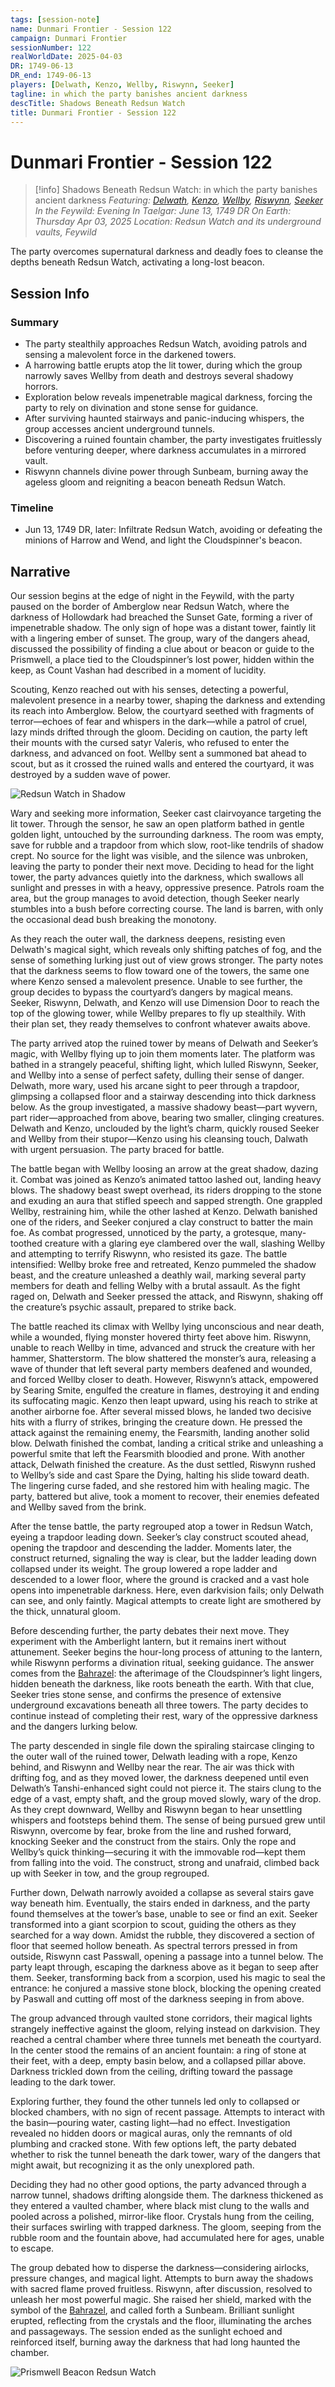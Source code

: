 ```yaml
---
tags: [session-note]
name: Dunmari Frontier - Session 122
campaign: Dunmari Frontier
sessionNumber: 122
realWorldDate: 2025-04-03
DR: 1749-06-13
DR_end: 1749-06-13
players: [Delwath, Kenzo, Wellby, Riswynn, Seeker]
tagline: in which the party banishes ancient darkness
descTitle: Shadows Beneath Redsun Watch
title: Dunmari Frontier - Session 122
---
```

# Dunmari Frontier - Session 122

>[!info] Shadows Beneath Redsun Watch: in which the party banishes ancient darkness
> *Featuring: [Delwath](<../../../people/pcs/dunmar-fellowship/delwath.md>), [Kenzo](<../../../people/pcs/dunmar-fellowship/kenzo.md>), [Wellby](<../../../people/pcs/dunmar-fellowship/wellby.md>), [Riswynn](<../../../people/pcs/dunmar-fellowship/riswynn.md>), [Seeker](<../../../people/pcs/dunmar-fellowship/seeker.md>)*
> *In the Feywild: Evening*
> *In Taelgar: June 13, 1749 DR*
> *On Earth: Thursday Apr 03, 2025*
> *Location: Redsun Watch and its underground vaults, Feywild*

The party overcomes supernatural darkness and deadly foes to cleanse the depths beneath Redsun Watch, activating a long-lost beacon.

## Session Info
### Summary
- The party stealthily approaches Redsun Watch, avoiding patrols and sensing a malevolent force in the darkened towers.
- A harrowing battle erupts atop the lit tower, during which the group narrowly saves Wellby from death and destroys several shadowy horrors.
- Exploration below reveals impenetrable magical darkness, forcing the party to rely on divination and stone sense for guidance.
- After surviving haunted stairways and panic-inducing whispers, the group accesses ancient underground tunnels.
- Discovering a ruined fountain chamber, the party investigates fruitlessly before venturing deeper, where darkness accumulates in a mirrored vault.
- Riswynn channels divine power through Sunbeam, burning away the ageless gloom and reigniting a beacon beneath Redsun Watch.
### Timeline
- Jun 13, 1749 DR, later: Infiltrate Redsun Watch, avoiding or defeating the minions of Harrow and Wend, and light the Cloudspinner's beacon. 
## Narrative

Our session begins at the  edge of night in the Feywild, with the party paused on the border of Amberglow near Redsun Watch, where the darkness of Hollowdark had breached the Sunset Gate, forming a river of impenetrable shadow. The only sign of hope was a distant tower, faintly lit with a lingering ember of sunset. The group, wary of the dangers ahead, discussed the possibility of finding a clue about or beacon or guide to the Prismwell, a place tied to the Cloudspinner’s lost power, hidden within the keep, as Count Vashan had described in a moment of lucidity. 

Scouting, Kenzo reached out with his senses, detecting a powerful, malevolent presence in a nearby tower, shaping the darkness and extending its reach into Amberglow. Below, the courtyard seethed with fragments of terror—echoes of fear and whispers in the dark—while a patrol of cruel, lazy minds drifted through the gloom. Deciding on caution, the party left their mounts with the cursed satyr Valeris, who refused to enter the darkness, and advanced on foot. Wellby sent a summoned bat ahead to scout, but as it crossed the ruined walls and entered the courtyard, it was destroyed by a sudden wave of power.

![Redsun Watch in Shadow](../../../assets/redsun-watch-in-shadow.png)

Wary and seeking more information, Seeker cast clairvoyance targeting the lit tower. Through the sensor, he saw an open platform bathed in gentle golden light, untouched by the surrounding darkness. The room was empty, save for rubble and a trapdoor from which slow, root-like tendrils of shadow crept. No source for the light was visible, and the silence was unbroken, leaving the party to ponder their next move. Deciding to head for the light tower, the party advances quietly into the darkness, which swallows all sunlight and presses in with a heavy, oppressive presence. Patrols roam the area, but the group manages to avoid detection, though Seeker nearly stumbles into a bush before correcting course. The land is barren, with only the occasional dead bush breaking the monotony.

As they reach the outer wall, the darkness deepens, resisting even Delwath's magical sight, which reveals only shifting patches of fog, and the sense of something lurking just out of view grows stronger. The party notes that the darkness seems to flow toward one of the towers, the same one where Kenzo sensed a malevolent presence. Unable to see further, the group decides to bypass the courtyard’s dangers by magical means. Seeker, Riswynn, Delwath, and Kenzo will use Dimension Door to reach the top of the glowing tower, while Wellby prepares to fly up stealthily. With their plan set, they ready themselves to confront whatever awaits above.

The party arrived atop the ruined tower by means of Delwath and Seeker’s magic, with Wellby flying up to join them moments later. The platform was bathed in a strangely peaceful, shifting light, which lulled Riswynn, Seeker, and Wellby into a sense of perfect safety, dulling their sense of danger. Delwath, more wary, used his arcane sight to peer through a trapdoor, glimpsing a collapsed floor and a stairway descending into thick darkness below. As the group investigated, a massive shadowy beast—part wyvern, part rider—approached from above, bearing two smaller, clinging creatures. Delwath and Kenzo, unclouded by the light’s charm, quickly roused Seeker and Wellby from their stupor—Kenzo using his cleansing touch, Dalwath with urgent persuasion. The party braced for battle.

The battle began with Wellby loosing an arrow at the great shadow, dazing it. Combat was joined as Kenzo’s animated tattoo lashed out, landing heavy blows. The shadowy beast swept overhead, its riders dropping to the stone and exuding an aura that stifled speech and sapped strength. One grappled Wellby, restraining him, while the other lashed at Kenzo. Delwath banished one of the riders, and Seeker conjured a clay construct to batter the main foe. As combat progressed, unnoticed by the party, a grotesque, many-toothed creature with a glaring eye clambered over the wall, slashing Wellby and attempting to terrify Riswynn, who resisted its gaze. The battle intensified: Wellby broke free and retreated, Kenzo pummeled the shadow beast, and the creature unleashed a deathly wail, marking several party members for death and felling Welby with a brutal assault. As the fight raged on, Delwath and Seeker pressed the attack, and Riswynn, shaking off the creature’s psychic assault, prepared to strike back.

The battle reached its climax with Wellby lying unconscious and near death, while a wounded, flying monster hovered thirty feet above him. Riswynn, unable to reach Wellby in time, advanced and struck the creature with her hammer, Shatterstorm. The blow shattered the monster’s aura, releasing a wave of thunder that left several party members deafened and wounded, and forced Wellby closer to death. However, Riswynn’s attack, empowered by Searing Smite, engulfed the creature in flames, destroying it and ending its suffocating magic. Kenzo then leapt upward, using his reach to strike at another airborne foe. After several missed blows, he landed two decisive hits with a flurry of strikes, bringing the creature down. He pressed the attack against the remaining enemy, the Fearsmith, landing another solid blow. Delwath finished the combat, landing a critical strike and unleashing a powerful smite that left the Fearsmith bloodied and prone. With another attack, Delwath finished the creature. As the dust settled, Riswynn rushed to Wellby’s side and cast Spare the Dying, halting his slide toward death. The lingering curse faded, and she restored him with healing magic. The party, battered but alive, took a moment to recover, their enemies defeated and Wellby saved from the brink. 

After the tense battle, the party regrouped atop a tower in Redsun Watch, eyeing a trapdoor leading down. Seeker’s clay construct scouted ahead, opening the trapdoor and descending the ladder. Moments later, the construct returned, signaling the way is clear, but the ladder leading down collapsed under its weight. The group lowered a rope ladder and descended to a lower floor, where the ground is cracked and a vast hole opens into impenetrable darkness. Here, even darkvision fails; only Delwath can see, and only faintly. Magical attempts to create light are smothered by the thick, unnatural gloom.

Before descending further, the party debates their next move. They experiment with the Amberlight lantern, but it remains inert without attunement. Seeker begins the hour-long process of attuning to the lantern, while Riswynn performs a divination ritual, seeking guidance. The answer comes from the [Bahrazel](<../../../gods-and-religions/gods/embodied-gods/bahrazel/bahrazel.md>): the afterimage of the Cloudspinner’s light lingers, hidden beneath the darkness, like roots beneath the earth. With that clue, Seeker tries stone sense, and confirms the presence of extensive underground excavations beneath all three towers. The party decides to continue instead of completing their rest, wary of the oppressive darkness and the dangers lurking below.

The party descended in single file down the spiraling staircase clinging to the outer wall of the ruined tower, Delwath leading with a rope, Kenzo behind, and Riswynn and Wellby near the rear. The air was thick with drifting fog, and as they moved lower, the darkness deepened until even Delwath’s Tanshi-enhanced sight could not pierce it. The stairs clung to the edge of a vast, empty shaft, and the group moved slowly, wary of the drop. As they crept downward, Wellby and Riswynn began to hear unsettling whispers and footsteps behind them. The sense of being pursued grew until Riswynn, overcome by fear, broke from the line and rushed forward, knocking Seeker and the construct from the stairs. Only the rope and Wellby’s quick thinking—securing it with the immovable rod—kept them from falling into the void. The construct, strong and unafraid, climbed back up with Seeker in tow, and the group regrouped.

Further down, Delwath narrowly avoided a collapse as several stairs gave way beneath him. Eventually, the stairs ended in darkness, and the party found themselves at the tower’s base, unable to see or find an exit. Seeker transformed into a giant scorpion to scout, guiding the others as they searched for a way down. Amidst the rubble, they discovered a section of floor that seemed hollow beneath. As spectral terrors pressed in from outside, Riswynn cast Passwall, opening a passage into a tunnel below. The party leapt through, escaping the darkness above as it began to seep after them. Seeker, transforming back from a scorpion, used his magic to seal the entrance: he conjured a massive stone block, blocking the opening created by Paswall and cutting off most of the darkness seeping in from above.

The group advanced through vaulted stone corridors, their magical lights strangely ineffective against the gloom, relying instead on darkvision. They reached a central chamber where three tunnels met beneath the courtyard. In the center stood the remains of an ancient fountain: a ring of stone at their feet, with a deep, empty basin below, and a collapsed pillar above. Darkness trickled down from the ceiling, drifting toward the passage leading to the dark tower.

Exploring further, they found the other tunnels led only to collapsed or blocked chambers, with no sign of recent passage. Attempts to interact with the basin—pouring water, casting light—had no effect. Investigation revealed no hidden doors or magical auras, only the remnants of old plumbing and cracked stone. With few options left, the party debated whether to risk the tunnel beneath the dark tower, wary of the dangers that might await, but recognizing it as the only unexplored path.

Deciding they had no other good options, the party advanced through a narrow tunnel, shadows drifting alongside them. The darkness thickened as they entered a vaulted chamber, where black mist clung to the walls and pooled across a polished, mirror-like floor. Crystals hung from the ceiling, their surfaces swirling with trapped darkness. The gloom, seeping from the rubble room and the fountain above, had accumulated here for ages, unable to escape.

The group debated how to disperse the darkness—considering airlocks, pressure changes, and magical light. Attempts to burn away the shadows with sacred flame proved fruitless. Riswynn, after discussion, resolved to unleash her most powerful magic. She raised her shield, marked with the symbol of the [Bahrazel](<../../../gods-and-religions/gods/embodied-gods/bahrazel/bahrazel.md>), and called forth a Sunbeam. Brilliant sunlight erupted, reflecting from the crystals and the floor, illuminating the arches and passageways. The session ended as the sunlight echoed and reinforced itself, burning away the darkness that had long haunted the chamber. 

![Prismwell Beacon Redsun Watch](../../../assets/prismwell-beacon-redsun-watch.png)



